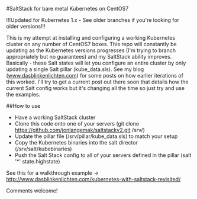 #SaltStack for bare metal Kubernetes on CentOS7

!!!Updated for Kubernetes 1.x - See older branches if you're looking for older versions!!!

This is my attempt at installing and configuring a working Kubernetes cluster on any number of CentOS7 boxes. This repo will constantly be updating as the Kubernetes versions progresses (I'm trying to branch appropriately but no guarantees) and my SaltStack ability improves. Basically - these Salt states will let you configure an entire cluster by only updating a single Salt pillar (kube_data.sls). See my blog (www.dasblinkenlichten.com) for some posts on how earlier iterations of this worked. I'll try to get a current post out there soon that details how the current Salt config works but it's changing all the time so just try and use the examples.

##How to use

- Have a working SaltStack cluster
- Clone this code onto one of your servers (git clone https://github.com/jonlangemak/saltstackv2.git /srv/)
- Update the pillar file (/srv/pillar/kube_data.sls) to match your setup
- Copy the Kubernetes binaries into the salt director (/srv/salt/kubebinaries)
- Push the Salt Stack config to all of your servers defined in the pillar (salt '*' state.highstate)

See this for a walkthrough example -> http://www.dasblinkenlichten.com/kubernetes-with-saltstack-revisited/

Comments welcome!

